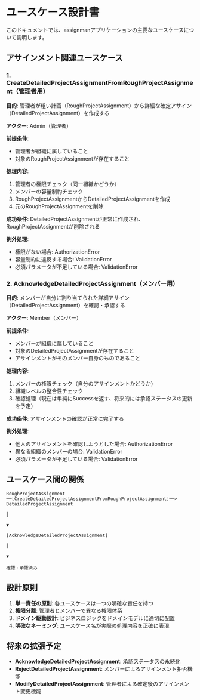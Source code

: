 # ユースケース設計書

このドキュメントでは、assignmanアプリケーションの主要なユースケースについて説明します。

## アサインメント関連ユースケース

### 1. CreateDetailedProjectAssignmentFromRoughProjectAssignment（管理者用）

**目的**: 管理者が粗い計画（RoughProjectAssignment）から詳細な確定アサイン（DetailedProjectAssignment）を作成する

**アクター**: Admin（管理者）

**前提条件**:
- 管理者が組織に属していること
- 対象のRoughProjectAssignmentが存在すること

**処理内容**:
1. 管理者の権限チェック（同一組織かどうか）
2. メンバーの容量制約チェック
3. RoughProjectAssignmentからDetailedProjectAssignmentを作成
4. 元のRoughProjectAssignmentを削除

**成功条件**: DetailedProjectAssignmentが正常に作成され、RoughProjectAssignmentが削除される

**例外処理**:
- 権限がない場合: AuthorizationError
- 容量制約に違反する場合: ValidationError
- 必須パラメータが不足している場合: ValidationError

### 2. AcknowledgeDetailedProjectAssignment（メンバー用）

**目的**: メンバーが自分に割り当てられた詳細アサイン（DetailedProjectAssignment）を確認・承認する

**アクター**: Member（メンバー）

**前提条件**:
- メンバーが組織に属していること
- 対象のDetailedProjectAssignmentが存在すること
- アサインメントがそのメンバー自身のものであること

**処理内容**:
1. メンバーの権限チェック（自分のアサインメントかどうか）
2. 組織レベルの整合性チェック
3. 確認処理（現在は単純にSuccessを返す、将来的には承認ステータスの更新を予定）

**成功条件**: アサインメントの確認が正常に完了する

**例外処理**:
- 他人のアサインメントを確認しようとした場合: AuthorizationError
- 異なる組織のメンバーの場合: ValidationError
- 必須パラメータが不足している場合: ValidationError

## ユースケース間の関係

```
RoughProjectAssignment ──[CreateDetailedProjectAssignmentFromRoughProjectAssignment]──> DetailedProjectAssignment
                                                                                                      │
                                                                                                      ▼
                                                                                   [AcknowledgeDetailedProjectAssignment]
                                                                                                      │
                                                                                                      ▼
                                                                                               確認・承認済み
```

## 設計原則

1. **単一責任の原則**: 各ユースケースは一つの明確な責任を持つ
2. **権限分離**: 管理者とメンバーで異なる権限体系
3. **ドメイン駆動設計**: ビジネスロジックをドメインモデルに適切に配置
4. **明確なネーミング**: ユースケース名が実際の処理内容を正確に表現

## 将来の拡張予定

- **AcknowledgeDetailedProjectAssignment**: 承認ステータスの永続化
- **RejectDetailedProjectAssignment**: メンバーによるアサインメント拒否機能
- **ModifyDetailedProjectAssignment**: 管理者による確定後のアサインメント変更機能